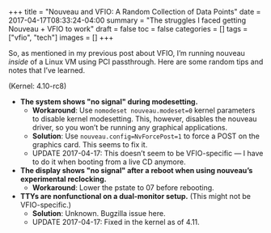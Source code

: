 +++
title = "Nouveau and VFIO: A Random Collection of Data Points"
date = 2017-04-17T08:33:24-04:00
summary =  "The struggles I faced getting Nouveau + VFIO to work"
draft = false
toc = false
categories = []
tags = ["vfio", "tech"]
images = []
+++

So, as mentioned in my previous post about VFIO, I’m running nouveau _inside_ of a Linux VM using PCI passthrough. Here are some random tips and notes that I’ve learned.

(Kernel: 4.10-rc8)

- **The system shows "no signal" during modesetting.**
  - **Workaround**: Use `nomodeset nouveau.modeset=0` kernel parameters to disable kernel modesetting. This, however, disables the nouveau driver, so you won’t be running any graphical applications.
  - **Solution**: Use `nouveau.config=NvForcePost=1` to force a POST on the graphics card. This seems to fix it.
  - UPDATE 2017-04-17: This doesn’t seem to be VFIO-specific — I have to do it when booting from a live CD anymore.
- **The display shows "no signal" after a reboot when using nouveau’s experimental reclocking.**
  - **Workaround**: Lower the pstate to 07 before rebooting.
- **TTYs are nonfunctional on a dual-monitor setup.** (This might not be VFIO-specific.)
  - **Solution**: Unknown. Bugzilla issue here.
  - UPDATE 2017-04-17: Fixed in the kernel as of 4.11.
